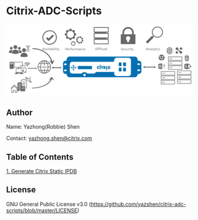 # Citrix-ADC-Scripts
![Citrix ADC Scripts](https://github.com/yazshen/citrix-adc-configuration/blob/master/images/citrix-adc-configuration.png)

## Author
Name: Yazhong(Robbie) Shen

Contact: yazhong.shen@citrix.com

## Table of Contents
[1. Generate Citrix Static IPDB](https://github.com/yazshen/citrix-adc-scripts/blob/master/generate-citrix-static-ipdb.md)


## License
GNU General Public License v3.0
(https://github.com/yazshen/citrix-adc-scripts/blob/master/LICENSE)

